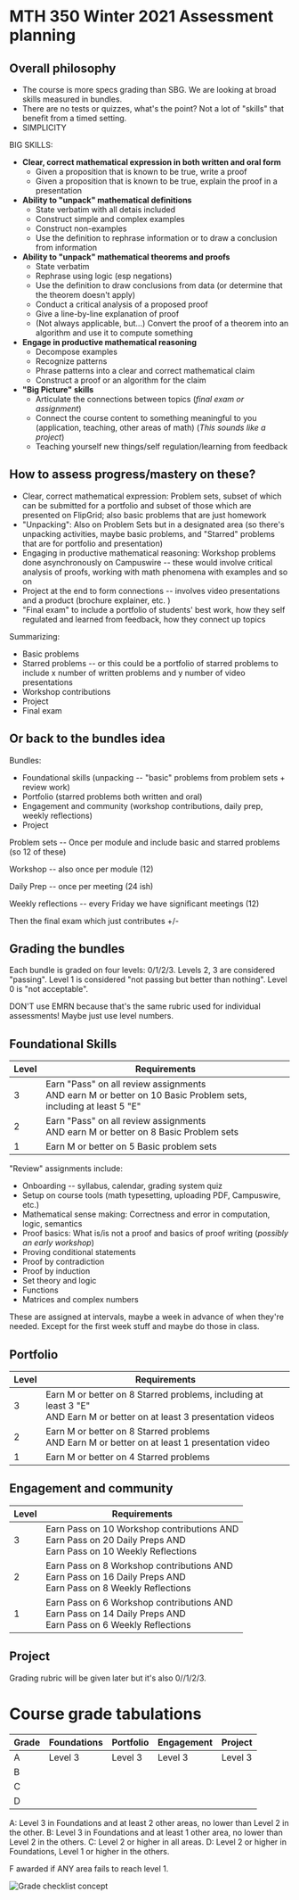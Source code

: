 # MTH 350 Winter 2021 Assessment planning

## Overall philosophy

- The course is more specs grading than SBG. We are looking at broad skills measured in bundles. 
- There are no tests or quizzes, what's the point? Not a lot of "skills" that benefit from a timed setting.
- SIMPLICITY 

BIG SKILLS: 

- **Clear, correct mathematical expression in both written and oral form**
	- Given a proposition that is known to be true, write a proof 
	- Given a proposition that is known to be true, explain the proof in a presentation 
- **Ability to "unpack" mathematical definitions** 
	- State verbatim with all detais included
	- Construct simple and complex examples
	- Construct non-examples
	- Use the definition to rephrase information or to draw a conclusion from information 
- **Ability to "unpack" mathematical theorems and proofs** 
	- State verbatim
	- Rephrase using logic (esp negations) 
	- Use the definition to draw conclusions from data (or determine that the theorem doesn't apply)
	- Conduct a critical analysis of a proposed proof
	- Give a line-by-line explanation of proof 
	- (Not always applicable, but...) Convert the proof of a theorem into an algorithm and use it to compute something
- **Engage in productive mathematical reasoning** 
	- Decompose examples 
	- Recognize patterns
	- Phrase patterns into a clear and correct mathematical claim
	- Construct a proof or an algorithm for the claim 
- **"Big Picture" skills**
	- Articulate the connections between topics (*final exam or assignment*) 
	- Connect the course content to something meaningful to you (application, teaching, other areas of math) (*This sounds like a project*) 
	- Teaching yourself new things/self regulation/learning from feedback 

## How to assess progress/mastery on these? 

- Clear, correct mathematical expression: Problem sets, subset of which can be submitted for a portfolio and subset of those which are presented on FlipGrid; also basic problems that are just homework 
- "Unpacking": Also on Problem Sets but in a designated area (so there's unpacking activities, maybe basic problems, and "Starred" problems that are for portfolio and presentation) 
- Engaging in productive mathematical reasoning:  Workshop problems done asynchronously on Campuswire -- these would involve critical analysis of proofs, working with math phenomena with examples and so on 
- Project at the end to form connections -- involves video presentations and a product (brochure explainer, etc. ) 
- "Final exam" to include a portfolio of students' best work, how they self regulated and learned from feedback, how they connect up topics 

Summarizing: 
- Basic problems
- Starred problems -- or this could be a portfolio of starred problems to include x number of written problems and y number of video presentations 
- Workshop contributions 
- Project
- Final exam 

## Or back to the bundles idea 

Bundles: 
- Foundational skills (unpacking -- "basic" problems from problem sets + review work) 
- Portfolio (starred problems both written and oral) 
- Engagement and community (workshop contributions, daily prep, weekly reflections) 
- Project 

Problem sets -- Once per module and include basic and starred problems (so 12 of these) 

Workshop -- also once per module (12) 

Daily Prep -- once per meeting (24 ish) 

Weekly reflections -- every Friday we have significant meetings (12) 


Then the final exam which just contributes +/- 


## Grading the bundles 

Each bundle is graded on four levels: 0/1/2/3. Levels 2, 3 are considered "passing". Level 1 is considered "not passing but better than nothing". Level 0 is "not acceptable". 

DON'T use EMRN because that's the same rubric used for individual assessments! Maybe just use level numbers. 

## Foundational Skills 

| Level | Requirements | 
| ----- | ------------ | 
| 3 | Earn "Pass" on all review assignments <br> AND earn M or better on 10 Basic Problem sets, including at least 5 "E" 
| 2 | Earn "Pass" on all review assignments <br> AND earn M or better on 8 Basic Problem sets 
| 1 | Earn M or better on 5 Basic problem sets 

"Review" assignments include: 

- Onboarding -- syllabus, calendar, grading system quiz
- Setup on course tools (math typesetting, uploading PDF, Campuswire, etc.) 
- Mathematical sense making: Correctness and error in computation, logic, semantics
- Proof basics: What is/is not a proof and basics of proof writing (*possibly an early workshop*) 
- Proving conditional statements 
- Proof by contradiction
- Proof by induction
- Set theory and logic 
- Functions
- Matrices and complex numbers

These are assigned at intervals, maybe a week in advance of when they're needed. Except for the first week stuff and maybe do those in class. 


## Portfolio 

| Level | Requirements | 
| ----- | ------------ | 
| 3 | Earn M or better on 8 Starred problems, including at least 3 "E" <br> AND Earn M or better on at least 3 presentation videos   
| 2 | Earn M or better on 8 Starred problems <br> AND Earn M or better on at least 1 presentation video  
| 1 | Earn M or better on 4 Starred  problems 

## Engagement and community  

| Level | Requirements | 
| ----- | ------------ | 
| 3 | Earn Pass on 10 Workshop contributions AND <br> Earn Pass on 20 Daily Preps AND <br> Earn Pass on 10 Weekly Reflections   
| 2 | Earn Pass on 8 Workshop contributions AND <br> Earn Pass on 16 Daily Preps AND <br> Earn Pass on 8 Weekly Reflections 
| 1 | Earn Pass on 6 Workshop contributions AND <br> Earn Pass on 14 Daily Preps AND <br> Earn Pass on 6 Weekly Reflections


## Project 

Grading rubric will be given later but it's also 0//1/2/3. 

# Course grade tabulations 

| Grade | Foundations | Portfolio | Engagement | Project | 
| ----- | ----- | ----- | ----- | -----| 
| A | Level 3 | Level 3 | Level 3 | Level 3 | 
| B | 
| C | 
| D | 

A: Level 3 in Foundations and at least 2 other areas, no lower than Level 2 in the other. 
B: Level 3 in Foundations and at least 1 other area, no  lower than Level 2 in the others. 
C: Level 2 or higher in all areas. 
D: Level 2 or higher in Foundations, Level 1 or higher in the others. 

F awarded if ANY area fails to reach level 1. 

![Grade checklist concept](https://i.ibb.co/d0m2LBH/MTH-350-grade-checklist-concept.png)
<!--stackedit_data:
eyJoaXN0b3J5IjpbMzM4OTg3NzI3LC0zNzc2OTU4OTNdfQ==
-->